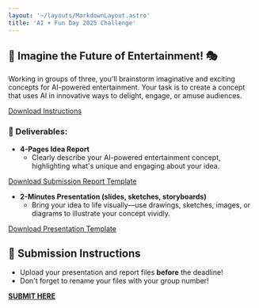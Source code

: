 ```yaml
---
layout: '~/layouts/MarkdownLayout.astro'
title: 'AI + Fun Day 2025 Challenge'
---
```


## 🎉 Imagine the Future of Entertainment! 🎭

Working in groups of three, you'll brainstorm imaginative and exciting concepts for AI-powered entertainment. Your task is to create a concept that uses AI in innovative ways to delight, engage, or amuse audiences.

<a href="/src/assets/docs/GroupX_Instructions.docx" download target="_blank">Download Instructions</a>

### 🎯 Deliverables:

*   **4-Pages Idea Report**
    *   Clearly describe your AI-powered entertainment concept, highlighting what's unique and engaging about your idea.

<a href="/src/assets/docs/GroupX_Report.docx" download target="_blank">Download Submission Report Template</a>


*   **2-Minutes Presentation (slides, sketches, storyboards)**
    *   Bring your idea to life visually—use drawings, sketches, images, or diagrams to illustrate your concept vividly.

<a href="/src/assets/docs/GroupX_Presentation.pptx" download target="_blank">Download Presentation Template</a>


## 📝 Submission Instructions

* Upload your presentation and report files **before** the deadline!
* Don't forget to rename your files with your group number!

**[SUBMIT HERE](https://livealbany-my.sharepoint.com/:f:/g/personal/hotal_albany_edu/EhldiaytGzJBjtYBuwOH8m0BbFImLjyc-0ldi3lh7UdoSQ?e=XfA5FW)** 
